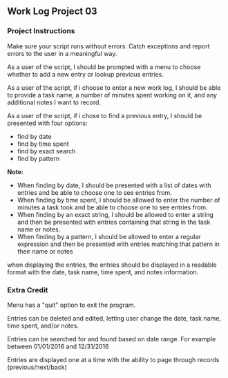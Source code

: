 ## Work Log Project 03

### Project Instructions

Make sure your script runs without errors. Catch exceptions and report errors to the 
user in a meaningful way.

As a user of the script, I should be prompted with a menu to choose whether to add
a new entry or lookup previous entries.

As a user of the script, if i choose to enter a new work log, I should be able to 
provide a task name, a number of minutes spent working on it, and any additional
notes I want to record.

As a user of the script, if i chose to find a previous entry, I should be presented
with four options:
- find by date
- find by time spent
- find by exact search
- find by pattern

**Note:**
- When finding by date, I should be presented with a list of dates with entries and be
able to choose one to see entries from.
- When finding by time spent, I should be allowed to enter the number of minutes a task
took and be able to choose one to see entries from.
- When finding by an exact string, I should be allowed to enter a string and then be 
presented with entries containing that string in the task name or notes.
- When finding by a pattern, I should be allowed to enter a regular expression and
then be presented with entries matching that pattern in their name or notes

when displaying the entries, the entries should be displayed in a readable
format with the date, task name, time spent, and notes information.

### Extra Credit

Menu has a "quit" option to exit the program.

Entries can be deleted and edited, letting user change the date, task name, 
time spent, and/or notes.

Entries can be searched for and found based on date range. For example
between 01/01/2016 and 12/31/2016

Entries are displayed one at a time with the ability to page through records
(previous/next/back)